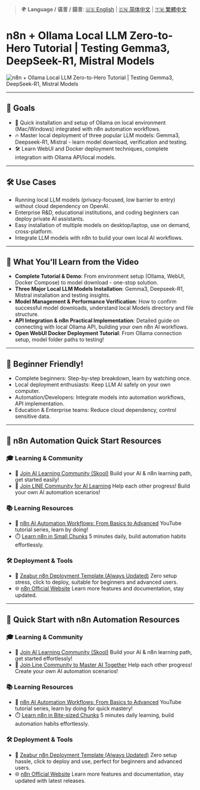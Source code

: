 > 🌍 **Language / 语言 / 語言**: [🇺🇸 English](./readme-en.md) | [🇨🇳 简体中文](./readme-cn.md) | [🇹🇼 繁體中文](./readme.md)

# n8n + Ollama Local LLM Zero-to-Hero Tutorial | Testing Gemma3, DeepSeek-R1, Mistral Models

![n8n + Ollama Local LLM Zero-to-Hero Tutorial | Testing Gemma3, DeepSeek-R1, Mistral Models](https://github.com/qwedsazxc78/ai-automation-n8n/blob/main/n8n/35-n8n-with-ollama/cover.png?raw=true)

---

## 🎯 Goals

* 🚀 Quick installation and setup of Ollama on local environment (Mac/Windows) integrated with n8n automation workflows.
* 🔥 Master local deployment of three popular LLM models: Gemma3, Deepseek-R1, Mistral - learn model download, verification and testing.
* 🛠️ Learn WebUI and Docker deployment techniques, complete integration with Ollama API/local models.

---

## 🛠️ Use Cases

* Running local LLM models (privacy-focused, low barrier to entry) without cloud dependency on OpenAI.
* Enterprise R&D, educational institutions, and coding beginners can deploy private AI assistants.
* Easy installation of multiple models on desktop/laptop, use on demand, cross-platform.
* Integrate LLM models with n8n to build your own local AI workflows.

---

## 🎥 What You'll Learn from the Video

* **Complete Tutorial & Demo**: From environment setup (Ollama, WebUI, Docker Compose) to model download - one-stop solution.
* **Three Major Local LLM Models Installation**: Gemma3, Deepseek-R1, Mistral installation and testing insights.
* **Model Management & Performance Verification**: How to confirm successful model downloads, understand local Models directory and file structure.
* **API Integration & n8n Practical Implementation**: Detailed guide on connecting with local Ollama API, building your own n8n AI workflows.
* **Open WebUI Docker Deployment Tutorial**: From Ollama connection setup, model folder paths to testing!

---

## 👶 Beginner Friendly!

* Complete beginners: Step-by-step breakdown, learn by watching once.
* Local deployment enthusiasts: Keep LLM AI safely on your own computer.
* Automation/Developers: Integrate models into automation workflows, API implementation.
* Education & Enterprise teams: Reduce cloud dependency, control sensitive data.

---

## 🚀 n8n Automation Quick Start Resources

### 🎓 Learning & Community

* 🔗 [Join AI Learning Community (Skool)](https://www.skool.com/ai-brain-alex/about?ref=5dde9b20e8e7432aa9a01df6e89685f4)
  Build your AI & n8n learning path, get started easily!
* 🔗 [Join LINE Community for AI Learning](https://line.me/ti/g2/ZypIgLSzVPweRBgBqKvaRU10WEmnotuZOr7Lpg)
  Help each other progress! Build your own AI automation scenarios!

### 📚 Learning Resources

* 🎥 [n8n AI Automation Workflows: From Basics to Advanced](https://youtube.com/playlist?list=PLUf88uk7T54I83MBdbuXgUuA8rVklF4FA&si=wHsQw8YJu-erSdLd)
  YouTube tutorial series, learn by doing!
* ⏱️ [Learn n8n in Small Chunks](https://youtube.com/playlist?list=PLUf88uk7T54Iv6LV2NFgdTghaX2cPhtgH&si=G3gj2qn179ZFUqAZ)
  5 minutes daily, build automation habits effortlessly.

### 🛠️ Deployment & Tools

* 🧩 [Zeabur n8n Deployment Template (Always Updated)](https://zeabur.com/zh-TW/templates/0TUVZ7?referralDesktop=qwedsazxc78)
  Zero setup stress, click to deploy, suitable for beginners and advanced users.
* 🌐 [n8n Official Website](https://n8n.io/)
  Learn more features and documentation, stay updated.

---

## 🚀 Quick Start with n8n Automation Resources

### 🎓 Learning & Community

* 🔗 [Join AI Learning Community (Skool)](https://www.skool.com/ai-brain-alex/about?ref=5dde9b20e8e7432aa9a01df6e89685f4)
  Build your AI & n8n learning path, get started effortlessly!
* 🔗 [Join Line Community to Master AI Together](https://line.me/ti/g2/ZypIgLSzVPweRBgBqKvaRU10WEmnotuZOr7Lpg)
  Help each other progress! Create your own AI automation scenarios!

### 📚 Learning Resources

* 🎥 [n8n AI Automation Workflows: From Basics to Advanced](https://youtube.com/playlist?list=PLUf88uk7T54I83MBdbuXgUuA8rVklF4FA&si=wHsQw8YJu-erSdLd)
  YouTube tutorial series, learn by doing for quick mastery!
* ⏱️ [Learn n8n in Bite-sized Chunks](https://youtube.com/playlist?list=PLUf88uk7T54Iv6LV2NFgdTghaX2cPhtgH&si=G3gj2qn179ZFUqAZ)
  5 minutes daily learning, build automation habits effortlessly.

### 🛠️ Deployment & Tools

* 🧩 [Zeabur n8n Deployment Template (Always Updated)](https://zeabur.com/zh-TW/templates/0TUVZ7?referralDesktop=qwedsazxc78)
  Zero setup hassle, click to deploy and use, perfect for beginners and advanced users.
* 🌐 [n8n Official Website](https://n8n.io/)
  Learn more features and documentation, stay updated with latest releases.
